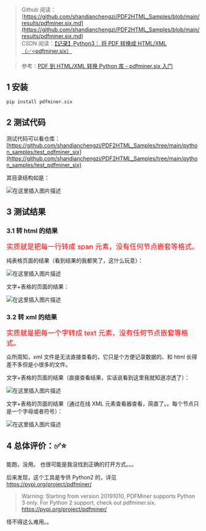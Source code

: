 > Github 阅读：[https://github.com/shandianchengzi/PDF2HTML_Samples/blob/main/results/pdfminer.six.md](https://github.com/shandianchengzi/PDF2HTML_Samples/blob/main/results/pdfminer.six.md)  
> CSDN 阅读：[【记录】Python3｜ 将 PDF 转换成 HTML/XML（✅⭐pdfminer.six）](https://blog.csdn.net/qq_46106285/article/details/138095328)

> 参考：[PDF 到 HTML/XML 转换 Python 库 - pdfminer.six 入门](https://products.documentprocessing.com/zh/conversion/python/pdfminer.six)  

## 1 安装

```python
pip install pdfminer.six
```

## 2 测试代码


测试代码可以看仓库：[https://github.com/shandianchengzi/PDF2HTML_Samples/tree/main/python_samples/test_pdfminer_six](https://github.com/shandianchengzi/PDF2HTML_Samples/tree/main/python_samples/test_pdfminer_six)

其目录结构如是：

![在这里插入图片描述](https://img-blog.csdnimg.cn/direct/75cb65db0825401494111dc64003deb3.png)

## 3 测试结果

### 3.1 转 html 的结果

<font color='red' size=4>实质就是把每一行转成 span 元素，没有任何节点嵌套等格式。</font>

纯表格页面的结果（看到结果的我都笑了，这什么玩意）：

![在这里插入图片描述](https://img-blog.csdnimg.cn/direct/d04f369cf0be499d9a13a0ad5d079336.png)

文字+表格的页面的结果：

![在这里插入图片描述](https://img-blog.csdnimg.cn/direct/7b43e6d749f94a88b19b6a5d4a235065.png)

### 3.2 转 xml 的结果

<font color='red' size=4>实质就是把每一个字转成 text 元素，没有任何节点嵌套等格式。</font>

众所周知，xml 文件是无法直接查看的，它只是个方便记录数据的、和 html 长得差不多但是小很多的文件。

文字+表格的页面的结果（直接查看结果，实话说看到这里我就知道凉透了）：

![在这里插入图片描述](https://img-blog.csdnimg.cn/direct/3924aaf1db3b4a29af78bc50e370b909.png)

文字+表格的页面的结果（通过在线 XML 元素查看器查看，简直了。。每个节点只是一个字母或者符号）：

![在这里插入图片描述](https://img-blog.csdnimg.cn/direct/651ad76babc3462199084f1264ce89e5.png)


## 4 总体评价：✅⭐
能跑，没用。
也很可能是我没找到正确的打开方式。。。

后来发现，这个工具是专供 Python2 的，详见 https://pypi.org/project/pdfminer/

> Warning: Starting from version 20191010, PDFMiner supports Python 3 only. For Python 2 support, check out pdfminer.six. https://pypi.org/project/pdfminer/

怪不得这么难用。。